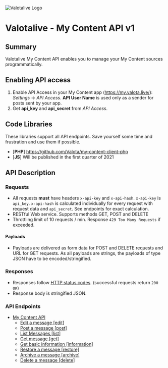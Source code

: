 ![Valotalive Logo](https://store.valotalive.com/img/valotalive_logo.png)
# Valotalive - My Content API v1



## Summary
Valotalive My Content API enables you to manage your My Content sources programmatically. 

## Enabling API access
1. Enable API Access in your My Content app (https://my.valota.live/): _Settings_ -> _API Access_. **API User Name** is used only as a sender for posts sent by your app.
1. Get **api_key** and **api_secret** from _API Access_. 



## Code Libraries

These libraries support all API endpoints. Save yourself some time and frustration and use them if possible. 


- [**PHP**] https://github.com/Valota/my-content-client-php
- [**JS**] Will be published in the first quarter of 2021


## API Description

### Requests
- All requests __must__ have headers `x-api-key` and `x-api-hash`. `x-api-key` is `api_key`. `x-api-hash` is calculated individually for every request with request data and `api_secret`. See endpoints for exact calculation.
- RESTful Web service. Supports methods GET, POST and DELETE
- Throttling limit of 10 requests / min. Response `429 Too Many Requests` if exceeded. 

#### Payloads
- Payloads are delivered as form data for POST and DELETE requests and URL for GET requests. As all payloads are strings, the payloads of type JSON have to be encoded/stringified.  



### Responses
- Responses follow [HTTP status codes](https://en.wikipedia.org/wiki/List_of_HTTP_status_codes). (successful requests return `200 OK`) 
- Response body is stringified JSON.

### API Endpoints
- [My Content API](README.md)
  - [Edit a message [edit]](edit.md)  
  - [Post a message [post]](post.md)  
  - [List Messages [list]](list.md)  
  - [Get message [get]](get.md)  
  - [Get basic information [information]](information.md)  
  - [Restore a message [restore]](restore.md)  
  - [Archive a message [archive]](archive.md)  
  - [Delete a message [delete]](delete.md)  


